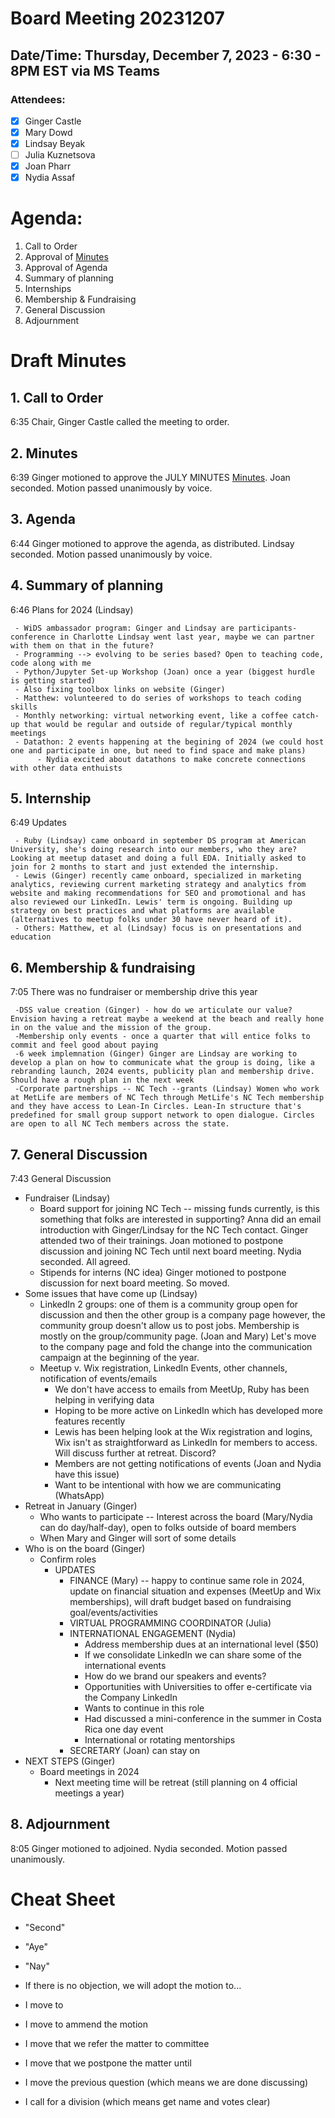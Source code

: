 # Board Meeting 20231207

## Date/Time: Thursday, December 7, 2023 - 6:30 - 8PM EST via MS Teams

### Attendees: 

- [X] Ginger Castle
- [X] Mary Dowd
- [X] Lindsay Beyak
- [ ] Julia Kuznetsova
- [X] Joan Pharr
- [X] Nydia Assaf

# Agenda:
1. Call to Order
2. Approval of [Minutes](../BoardMinutes/20230511.md)
3. Approval of Agenda
4. Summary of planning
5. Internships
6. Membership & Fundraising
7. General Discussion
8. Adjournment

# Draft Minutes

## 1. Call to Order
6:35 Chair, Ginger Castle called the meeting to order.

## 2. Minutes
6:39 Ginger motioned to approve the JULY MINUTES [Minutes](../BoardMinutes/20230118.md). Joan seconded. Motion passed unanimously by voice.

## 3. Agenda
6:44 Ginger motioned to approve the agenda, as distributed. Lindsay seconded. Motion passed unanimously by voice.

## 4. Summary of planning
6:46 Plans for 2024 (Lindsay)
     
     - WiDS ambassador program: Ginger and Lindsay are participants- conference in Charlotte Lindsay went last year, maybe we can partner with them on that in the future?
     - Programming --> evolving to be series based? Open to teaching code, code along with me
     - Python/Jupyter Set-up Workshop (Joan) once a year (biggest hurdle is getting started)
     - Also fixing toolbox links on website (Ginger)
     - Matthew: volunteered to do series of workshops to teach coding skills
     - Monthly networking: virtual networking event, like a coffee catch-up that would be regular and outside of regular/typical monthly meetings
     - Datathon: 2 events happening at the begining of 2024 (we could host one and participate in one, but need to find space and make plans)
          - Nydia excited about datathons to make concrete connections with other data enthuists

## 5. Internship
6:49 Updates

     - Ruby (Lindsay) came onboard in september DS program at American University, she's doing research into our members, who they are? Looking at meetup dataset and doing a full EDA. Initially asked to join for 2 months to start and just extended the internship.
     - Lewis (Ginger) recently came onboard, specialized in marketing analytics, reviewing current marketing strategy and analytics from website and making recommendations for SEO and promotional and has also reviewed our LinkedIn. Lewis' term is ongoing. Building up strategy on best practices and what platforms are available (alternatives to meetup folks under 30 have never heard of it).
     - Others: Matthew, et al (Lindsay) focus is on presentations and education
     
## 6. Membership & fundraising
7:05 There was no fundraiser or membership drive this year

     -DSS value creation (Ginger) - how do we articulate our value? Envision having a retreat maybe a weekend at the beach and really hone in on the value and the mission of the group.
     -Membership only events - once a quarter that will entice folks to commit and feel good about paying
     -6 week implemnation (Ginger) Ginger are Lindsay are working to develop a plan on how to communicate what the group is doing, like a rebranding launch, 2024 events, publicity plan and membership drive. Should have a rough plan in the next week
     -Corporate partnerships -- NC Tech --grants (Lindsay) Women who work at MetLife are members of NC Tech through MetLife's NC Tech membership and they have access to Lean-In Circles. Lean-In structure that's predefined for small group support network to open dialogue. Circles are open to all NC Tech members across the state.

## 7. General Discussion
7:43 General Discussion
 - Fundraiser (Lindsay)
   - Board support for joining NC Tech -- missing funds currently, is this something that folks are interested in supporting? Anna did an email introduction with Ginger/Lindsay for the NC Tech contact. Ginger attended two of their trainings. Joan motioned to postpone discussion and joining NC Tech until next board meeting. Nydia seconded. All agreed.
   - Stipends for interns (NC idea) Ginger motioned to postpone discussion for next board meeting. So moved.
- Some issues that have come up (Lindsay)
  - LinkedIn 2 groups: one of them is a community group open for discussion and then the other group is a company page however, the community group doesn't allow us to post jobs. Membership is mostly on the group/community page. (Joan and Mary) Let's move to the company page and fold the change into the communication campaign at the beginning of the year.
  - Meetup v. Wix registration, LinkedIn Events, other channels, notification of events/emails
       - We don't have access to emails from MeetUp, Ruby has been helping in verifying data
       - Hoping to be more active on LinkedIn which has developed more features recently
       - Lewis has been helping look at the Wix registration and logins, Wix isn't as straightforward as LinkedIn for members to access. Will discuss further at retreat. Discord?
       - Members are not getting notifications of events (Joan and Nydia have this issue)
       - Want to be intentional with how we are communicating (WhatsApp)
- Retreat in January (Ginger)
  - Who wants to participate -- Interest across the board (Mary/Nydia can do day/half-day), open to folks outside of board members
  - When Mary and Ginger will sort of some details
- Who is on the board (Ginger)
  - Confirm roles
    - UPDATES
        -  FINANCE (Mary) -- happy to continue same role in 2024, update on financial situation and expenses (MeetUp and Wix memberships), will draft budget based on fundraising goal/events/activities
        -  VIRTUAL PROGRAMMING COORDINATOR (Julia)
        -  INTERNATIONAL ENGAGEMENT (Nydia)
             -  Address membership dues at an international level ($50)
             -  If we consolidate LinkedIn we can share some of the international events
             -  How do we brand our speakers and events?
             -  Opportunities with Universities to offer e-certificate via the Company LinkedIn
             -  Wants to continue in this role
             -  Had discussed a mini-conference in the summer in Costa Rica one day event
             -  International or rotating mentorships
        -  SECRETARY (Joan) can stay on
 - NEXT STEPS (Ginger)
    - Board meetings in 2024
         - Next meeting time will be retreat (still planning on 4 official meetings a year)
      
## 8. Adjournment
8:05 Ginger motioned to adjoined. Nydia seconded. Motion passed unanimously.

# Cheat Sheet

* "Second"
* "Aye"
* "Nay"

* If there is no objection, we will adopt the motion to...

* I move to
* I move to ammend the motion
* I move that we refer the matter to committee
* I move that we postpone the matter until
* I move the previous question (which means we are done discussing)
* I call for a division (which means get name and votes clear)
